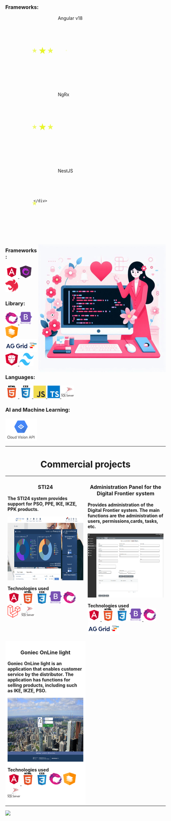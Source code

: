 <style>
@-webkit-keyframes stars-pulse {
0%, 100% {
        -webkit-transform: scale(1);
        transform: scale(1);
        opacity: 1;
    }
    80% {
        -webkit-transform: scale(0);
        transform: scale(0);
        opacity: 0;
    }
}
@keyframes stars-pulse {
    0%,
    100% {
        -webkit-transform: scale(1);
        transform: scale(1);
        opacity: 1;
    }
    80% {
        -webkit-transform: scale(0);
        transform: scale(0);
        opacity: 0;
    }
}
.loader-9 .star1 {
    -webkit-animation: stars-pulse 1s ease-in-out infinite;
    animation: stars-pulse 1s ease-in-out infinite;
    left: 0;
}

.loader-9 .star2 {
    -webkit-animation: stars-pulse 1s 0.2s ease-in-out infinite;
    animation: stars-pulse 1s 0.2s ease-in-out infinite;
    left: 25px;
}

.loader-9 .star3 {
    -webkit-animation: stars-pulse 1s 0.4s ease-in-out infinite;
    animation: stars-pulse 1s 0.4s ease-in-out infinite;
    left: 50px;
}
.loader-9 .star4 {
    -webkit-animation: stars-pulse 1s 0.6s ease-in-out infinite;
    animation: stars-pulse 1s 0.6s ease-in-out infinite;
    left: 75px;
}
.loader-9 .star5 {
    -webkit-animation: stars-pulse 1s 0.8s ease-in-out infinite;
    animation: stars-pulse 1s 0.8s ease-in-out infinite;
    left: 100px;
}
.container {
    text-align: center;
}
section {
    width: 30%;
    display: inline-block;
    text-align: center;
    min-height: 215px;
    vertical-align: top;
    margin: 1%;
}
@media only screen and (max-width: 600px) {
    section {
        min-width: 350px;
    }
}
.loader {
    position: relative;
    width: 60px;
    height: 60px;
    border-radius: 50%;
    margin: 75px;
    display: inline-block;
    vertical-align: middle;
}
.loader-star {
    position: absolute;
    top: calc(50% - 12px);
}
</style>
<h3 align="left">Frameworks:</h3>	 
	 
<p align="left">
<section>
    <div class="loader loader-9">
        <svg class="loader-star star1" version="1.1" xmlns="http://www.w3.org/2000/svg"
            xmlns:xlink="http://www.w3.org/1999/xlink" x="0px" y="0px" width="23.172px" height="23.346px"
            viewBox="0 0 23.172 23.346" xml:space="preserve">
            <polygon fill="#e6f51b" points="11.586,0 8.864,8.9 0,8.9 7.193,14.447 4.471,23.346 11.586,17.84 18.739,23.346 16.77,14.985 23.172,8.9 14.306,8.9" />
        </svg>
        <svg class="loader-star star2" version="1.1" xmlns="http://www.w3.org/2000/svg"
            xmlns:xlink="http://www.w3.org/1999/xlink" x="0px" y="0px" width="23.172px" height="23.346px"
            viewBox="0 0 23.172 23.346" xml:space="preserve">
            <polygon fill="#e6f51b" points="11.586,0 8.864,8.9 0,8.9 7.193,14.447 4.471,23.346 11.586,17.84 18.739,23.346 16.77,14.985 23.172,8.9 14.306,8.9  " />
        </svg>
        <svg class="loader-star star3" version="1.1" xmlns="http://www.w3.org/2000/svg"
            xmlns:xlink="http://www.w3.org/1999/xlink" x="0px" y="0px" width="23.172px" height="23.346px"
            viewBox="0 0 23.172 23.346" xml:space="preserve">
            <polygon fill="#e6f51b" points="11.586,0 8.864,8.9 0,8.9 7.193,14.447 4.471,23.346 11.586,17.84 18.739,23.346 16.77,14.985 23.172,8.9 14.306,8.9  " />
        </svg>
        <svg class="loader-star star4" version="1.1" xmlns="http://www.w3.org/2000/svg"
            xmlns:xlink="http://www.w3.org/1999/xlink" x="0px" y="0px" width="23.172px" height="23.346px"
            viewBox="0 0 23.172 23.346" xml:space="preserve">
            <polygon fill="#e6f51b" points="11.586,0 8.864,8.9 0,8.9 7.193,14.447 4.471,23.346 11.586,17.84 18.739,23.346 16.77,14.985 23.172,8.9 14.306,8.9  " />
        </svg>
        <svg class="loader-star star5" version="1.1" xmlns="http://www.w3.org/2000/svg"
            xmlns:xlink="http://www.w3.org/1999/xlink" x="0px" y="0px" width="23.172px" height="23.346px"
            viewBox="0 0 23.172 23.346" xml:space="preserve">
            <polygon fill="#e6f51b" points="11.586,0 8.864,8.9 0,8.9 7.193,14.447 4.471,23.346 11.586,17.84 18.739,23.346 16.77,14.985 23.172,8.9 14.306,8.9  " />
        </svg>
    </div>
</section>
Angular v18
 </p>	 
	
<p align="left"> 
<section>
    <div class="loader loader-9">
        <svg class="loader-star star1" version="1.1" xmlns="http://www.w3.org/2000/svg"
            xmlns:xlink="http://www.w3.org/1999/xlink" x="0px" y="0px" width="23.172px" height="23.346px"
            viewBox="0 0 23.172 23.346" xml:space="preserve">
            <polygon fill="#e6f51b" points="11.586,0 8.864,8.9 0,8.9 7.193,14.447 4.471,23.346 11.586,17.84 18.739,23.346 16.77,14.985 23.172,8.9 14.306,8.9" />
        </svg>
        <svg class="loader-star star2" version="1.1" xmlns="http://www.w3.org/2000/svg"
            xmlns:xlink="http://www.w3.org/1999/xlink" x="0px" y="0px" width="23.172px" height="23.346px"
            viewBox="0 0 23.172 23.346" xml:space="preserve">
            <polygon fill="#e6f51b" points="11.586,0 8.864,8.9 0,8.9 7.193,14.447 4.471,23.346 11.586,17.84 18.739,23.346 16.77,14.985 23.172,8.9 14.306,8.9  " />
        </svg>
        <svg class="loader-star star3" version="1.1" xmlns="http://www.w3.org/2000/svg"
            xmlns:xlink="http://www.w3.org/1999/xlink" x="0px" y="0px" width="23.172px" height="23.346px"
            viewBox="0 0 23.172 23.346" xml:space="preserve">
            <polygon fill="#e6f51b" points="11.586,0 8.864,8.9 0,8.9 7.193,14.447 4.471,23.346 11.586,17.84 18.739,23.346 16.77,14.985 23.172,8.9 14.306,8.9  " />
        </svg>
    </div>
</section>
NgRx
 </p>

<p align="left"> 
<section>
    <div class="loader loader-9">
        <svg class="loader-star star1" version="1.1" xmlns="http://www.w3.org/2000/svg"
            xmlns:xlink="http://www.w3.org/1999/xlink" x="0px" y="0px" width="23.172px" height="23.346px"
            viewBox="0 0 23.172 23.346" xml:space="preserve">
            <polygon fill="#e6f51b" points="11.586,0 8.864,8.9 0,8.9 7.193,14.447 4.471,23.346 11.586,17.84 18.739,23.346 16.77,14.985 23.172,8.9 14.306,8.9" />
        </svg>
        
    </div>
</section>
NestJS
 </p>


	
<img align="right" alt="Coding" width="400" src="./images/logo/tlo.jfif">  

<h3 align="left">Frameworks:</h3>
<p align="left"> 
<a href="https://angular.io" target="_blank" rel="noreferrer"> 
	<img src="./images/logo/angular.svg" alt="Angular" width="40" height="40"/> 
</a>  
<a href="https://ngrx.io" target="_blank" rel="noreferrer"> 
	<img src="./images/logo/ngrx.svg" alt="NgRx" width="40" height="40"/> 
</a>

<a href="https://nestjs.com/" target="_blank" rel="noreferrer">
	<img src="./images/logo/nestjs-icon.svg" alt="NestJS" width="40" height="40"/> 
</a>


<h3 align="left">Library:</h3>   
<a href="https://rxjs.dev/" target="_blank" rel="noreferrer"> 
	<img src="./images/logo/rxjs.svg" alt="RxJS" width="40" height="40"/> 
</a>

<a href="https://getbootstrap.com" target="_blank" rel="noreferrer"> 
	<img src="./images/logo/bootstrap-plain-wordmark.svg" alt="Bootstrap" width="40" height="40"/>
</a>
<a href="https://material.angular.io/" target="_blank" rel="noreferrer">
	<img src="./images/logo/angular-material.svg" alt="Angular Material" width="40" height="40"/>
</a>
<a href="https://www.ag-grid.com/" target="_blank" rel="noreferrer"> 
	<img src="./images/logo/ag-grid-logo.png" alt="AG Grid" width="100" height="40"/>
</a>
<a href="https://primeng.org/" target="_blank" rel="noreferrer">
<img src="./images/logo/primeng-logo.png" alt="PrimeNG" width="40" height="40"/>
</a>
<a href="https://tailwindcss.com/" target="_blank" rel="noreferrer">
<img src="./images/logo/Tailwind_CSS_Logo.svg" alt="Tailwind CSS" width="45" height="40"/>
</a>

<h3 align="left">Languages:</h3>  

<a href="https://www.w3.org/html/" target="_blank" rel="noreferrer"> 
<img src="./images/logo/html5-original-wordmark.svg" alt="html5" width="40" height="40"/> </a>
 
<a href="https://www.w3schools.com/css/" target="_blank" rel="noreferrer"> 
<img src="./images/logo/css3-original-wordmark.svg" alt="CSS3" width="40" height="40"/> </a> 
 
<a href="https://developer.mozilla.org/en-US/docs/Web/JavaScript" target="_blank" rel="noreferrer"> 
<img src="./images/logo/javascript-original.svg" alt="JavaScript" width="40" height="40"/> </a> 
  
<a href="https://www.typescriptlang.org/" target="_blank" rel="noreferrer"> 
<img src="./images/logo/typescript-original.svg" alt="TypeScript" width="40" height="40"/> </a>

<a href="https://learn.microsoft.com/pl-pl/training/paths/program-transact-sql/" target="_blank" rel="noreferrer"> 
<img src="./images/logo/microsoft-sql-server-logo-svgrepo-com.svg" alt="T-SQL" width="40" height="40"/></a>

<!--
<h3 align="left">Tools:</h3>  
 
<a href="https://www.figma.com/" target="_blank" rel="noreferrer"> 
<img src="./images/logo/figma-logo.png" alt="Figma" width="40" height="40"/></a>
<a href="https://www.figma.com/" target="_blank" rel="noreferrer">
<img src="./images/logo/Jira_Logo.svg" alt="JIRA" width="40" height="40"/></a>
<a href="https://code.visualstudio.com/" target="_blank" rel="noreferrer">
<img src="./images/logo/Visual_Studio_Code.png" alt = "Visual Studio Code" width="40" height="40"></a>
<a href="https://git-scm.com/" target="_blank" rel="noreferrer">
<img src="./images/logo/git-scm-icon.svg" alt="GIT" width="40" height="40"></a>
-->
</p>
<h3 align="left">AI and Machine Learning:</h3>
<a href="https://cloud.google.com/vision/docs" target="_blank" rel="noreferrer">
<img src="./images/logo/Cloud-Vision-API.png" alt="Cloud Vision API" width="100" height="70"/></a>
 
<hr>
<h1 align="center">Commercial projects</h1> 
<table>
	<tr> 
		<td width="50%" valign="top">
			<h3 align="center">STI24</h3>
			<p><strong>The STI24 system provides support for PSO, PPE, IKE, IKZE, PPK products. </strong></p>
		 <a href="https://photos.google.com/share/AF1QipOe6yhWmF4pWUz4KoGGdxUqIGcKWSgZB7CFTZroK_8dS6okvdkRYc5JAParpgMQxQ/photo/AF1QipN9MtS0-UbNEFKFXY7YNVxk-qMehj7pIjW5L33V?key=VHRHRnU0anZiWk9Ca2F6c0xuVEVGaTZCeG1CU29B" target="_blank" rel="noreferrer">
		 <img src="./images/STI24/sti24-portfel.png" width="100%" height="200"  alt="STI24"/>
		 </a>
		 <p align="left">
		 <strong> Technologies used </strong>
		 <br/>
		 <a href="https://angular.io" target="_blank" rel="noreferrer">
		 <img src="./images/logo/angular.svg" alt="Angular" width="40" height="40"/>
		 </a>
		 <a href="https://www.w3.org/html/" target="_blank" rel="noreferrer"> <img src="./images/logo/html5-original-wordmark.svg" alt="HTML5" width="40" height="40"/></a>
		 <a href="https://www.w3schools.com/css/" target="_blank" rel="noreferrer"> <img src="./images/logo/css3-original-wordmark.svg" alt="CSS3" width="40" height="40"/></a>
		 <a href="https://getbootstrap.com" target="_blank" rel="noreferrer"> <img src="./images/logo/bootstrap-plain-wordmark.svg" alt="Bootstrap" width="40" height="40"/></a>
		 <a href="https://rxjs.dev/" target="_blank" rel="noreferrer"><img src="./images/logo/rxjs.svg" alt="RxJS" width="40" height="40"/></a>
		 <a href="https://laravel.com/" target="_blank" rel="noreferrer"> <img src="./images/logo/laravel.svg" alt="Laravel" width="40" height="40"/></a>
		 <a href="https://learn.microsoft.com/pl-pl/training/paths/program-transact-sql/" target="_blank" rel="noreferrer"><img src="./images/logo/microsoft-sql-server-logo-svgrepo-com.svg" alt="T-SQL" width="40" height="40"/></a>
		 </p>
		</td>
		<td width="50%" valign="top">
			<h3 align="center">Administration Panel for the Digital Frontier system</h3>
		<p><strong>Provides administration of the Digital Frontier system. 
		 The main functions are the administration of users, 
		 permissions,cards, tasks, etc.</strong></p>
		 <a href="https://photos.google.com/share/AF1QipOGduk6zKNQCrVEN-WvtGkOaokt1zc61erpeYf7wUtpBUAo9dad3bi1bbWH4FeL0A/photo/AF1QipPmflskEyAAQIEIypDB09Vhe_nbsuu0Shr887eO?key=cDh1bXZzTmVCcWdYTFM1YTVDSjZsRVlRVjRESlhn" target="_blank" rel="noreferrer">
		 <img src="./images/Panel-Administracyjny/karta-uprawnien.png" width="100%" height="200" alt="Panel Administracyjny"/>
		 </a>
		 <p align="left">
		 <strong> Technologies used </strong>
		 <br/>
		 <a href="https://angular.io" target="_blank" rel="noreferrer">
		 <img src="./images/logo/angular.svg" alt="Angular" width="40" height="40"/>
		 </a>
		 <a href="https://www.w3.org/html/" target="_blank" rel="noreferrer"><img src="./images/logo/html5-original-wordmark.svg" alt="html5" width="40" height="40"/></a>
		 <a href="https://www.w3schools.com/css/" target="_blank" rel="noreferrer"><img src="./images/logo/css3-original-wordmark.svg" alt="css3" width="40" height="40"/></a>
		 <a href="https://getbootstrap.com" target="_blank" rel="noreferrer"><img src="./images/logo/bootstrap-plain-wordmark.svg" alt="bootstrap 5" width="40" height="40"/> </a>
		 <a href="https://rxjs.dev/" target="_blank" rel="noreferrer"><img src="./images/logo/rxjs.svg" alt="RxJS" width="40" height="40"/></a>
		 <a href="https://www.ag-grid.com/" target="_blank" rel="noreferrer"><img src="./images/logo/ag-grid-logo.png" alt="AG Grid" width="100" height="40"/></a>
		</p> 
		</td>		
	</tr>
	<tr>
		<td width="50%" valign="top" style="background-color: white;">
		<h3 align="center">Goniec OnLine light</h3>
		<p><strong>Goniec OnLine light is an application that enables customer service by the distributor. The application has functions for selling products, including such as IKE, IKZE, PSO.</strong></p>
		<img src="./images/Goniec-OnLine-light/GoniecOnLineLight.png" width="100%" height="200"  alt="GoniecOnLineLight"/>
		<p align="left">
		<strong> Technologies used </strong>
		<br/>
		<a href="https://angular.io" target="_blank" rel="noreferrer">
		<img src="./images/logo/angular.svg" alt="Angular" width="40" height="40"/>
		</a>
		<a href="https://www.w3.org/html/" target="_blank" rel="noreferrer"> <img src="./images/logo/html5-original-wordmark.svg" alt="HTML5" width="40" height="40"/></a>
		<a href="https://www.w3schools.com/css/" target="_blank" rel="noreferrer"> <img src="./images/logo/css3-original-wordmark.svg" alt="CSS3" width="40" height="40"/></a>
		<a href="https://rxjs.dev/" target="_blank" rel="noreferrer"><img src="./images/logo/rxjs.svg" alt="RxJS" width="40" height="40"/></a>
		<a href="https://material.angular.io/" target="_blank" rel="noreferrer"><img src="./images/logo/angular-material.svg" alt="Angular Material" width="40" height="40"/></a>
		<a href="https://learn.microsoft.com/pl-pl/training/paths/program-transact-sql/" target="_blank" rel="noreferrer"><img src="./images/logo/microsoft-sql-server-logo-svgrepo-com.svg" alt="T-SQL" width="40" height="40"/></a>
		</p>
		</td>
	</tr>
</table>
  
 
![](https://komarev.com/ghpvc/?username=KasiaKasia&style=for-the-badge)